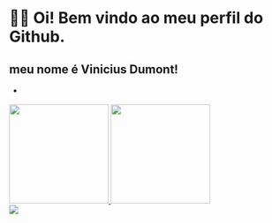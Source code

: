 # 👋😄 Oi! Bem vindo ao meu perfil do Github.
## meu nome é Vinicius Dumont!

- <div>
 <a href="https://github.com/viniciusdumont33">
  <img height="180em" src="https://github-readme-stats.vercel.app/api?username=viniciusdumont&show_icons=true&theme=hacker&include_all_commits=true&count_private=true"/>
  <img height="180em" src="https://github-readme-stats.vercel.app/api/top-langs/?username=viniciusdumont&layout=compact&langs_count=16&theme=hacker"/>
</div>
 
<div> 
  <a href = "mailto: viniciusdumont33@gmail.com"><img src="https://img.shields.io/badge/-Gmail-%23333?style=for-the-badge&logo=gmail&logoColor=white" target="_blank"></a> 
</div>
